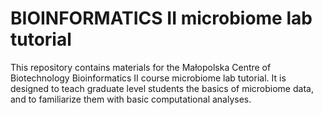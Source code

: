 BIOINFORMATICS II microbiome lab tutorial
=========================================

This repository contains materials for the Małopolska Centre of Biotechnology
Bioinformatics II course microbiome lab tutorial.
It is designed to teach graduate level students the basics of microbiome data,
and to familiarize them with basic computational analyses.
